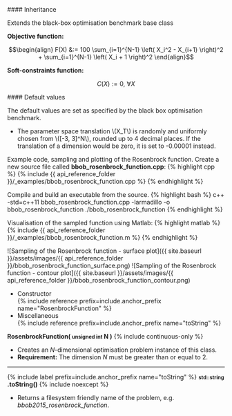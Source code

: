 <div class="custom-callout custom-callout-info">
#### Inheritance

Extends the black-box optimisation benchmark base class
</div>

**Objective function:**

$$\begin{align}
F(X) &:= 100 \sum_{i=1}^{N-1} \left( X_i^2 - X_{i+1} \right)^2 + \sum_{i=1}^{N-1} \left( X_i + 1 \right)^2
\end{align}$$

**Soft-constraints function:**

$$C(X) := 0, \ \forall X$$

<div class="custom-callout custom-callout-info">
#### Default values

The default values are set as specified by the black box optimisation benchmark.

- The parameter space translation \\(X_T\\) is randomly and uniformly chosen from \\([-3, 3]^N\\), rounded up to 4 decimal places. If the translation of a dimension would be zero, it is set to -0.00001 instead.
</div>

Example code, sampling and plotting of the Rosenbrock function.
Create a new source file called **bbob_rosenbrock_function.cpp**:
{% highlight cpp %}
{% include {{ api_reference_folder }}/_examples/bbob_rosenbrock_function.cpp %}
{% endhighlight %}

Compile and build an executable from the source.
{% highlight bash %}
c++ -std=c++11 bbob_rosenbrock_function.cpp -larmadillo -o bbob_rosenbrock_function
./bbob_rosenbrock_function
{% endhighlight %}

Visualisation of the sampled function using Matlab:
{% highlight matlab %}
{% include {{ api_reference_folder }}/_examples/bbob_rosenbrock_function.m %}
{% endhighlight %}

![Sampling of the Rosenbrock function - surface plot]({{ site.baseurl }}/assets/images/{{ api_reference_folder }}/bbob_rosenbrock_function_surface.png)
![Sampling of the Rosenbrock function - contour plot]({{ site.baseurl }}/assets/images/{{ api_reference_folder }}/bbob_rosenbrock_function_contour.png)

- Constructor<br>
  {% include reference prefix=include.anchor_prefix name="RosenbrockFunction" %}
- Miscellaneous<br>
  {% include reference prefix=include.anchor_prefix name="toString" %}

**RosenbrockFunction( <small>unsigned int</small> N )** {% include continuous-only %}

- Creates an *N*-dimensional optimisation problem instance of this class.
- **Requirement:** The dimension *N* must be greater than or equal to 2.

---
{% include label prefix=include.anchor_prefix name="toString" %}
**<small>std::string</small> .toString()** {% include noexcept %}

- Returns a filesystem friendly name of the problem, e.g. *bbob2015_rosenbrock_function*.